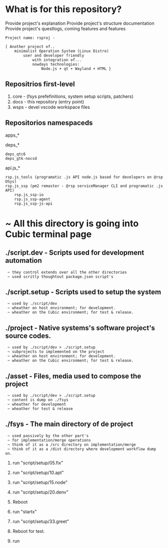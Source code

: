 # What is for this repository?

Provide project's explanation
Provide project's structure documentation
Provide project's questlogs, coming features and features

	Project name: rsproj - 

	[ Another project of..
		minimalist Operation System (Linux Distro) 
			user and developer friendly
				with integration of...
				nowdays technologies:
					Node.js + qt + Wayland + HTML }

## Repositrios first-level

1. core - (fsys prefefinitions, system setup scripts, patchers)
2. docs - this repository (entry point)
3. wsps - devel vscode workspace files

## Repositorios namespaceds

apps_*

deps_*
	
	deps_qtc6
	deps_gtk-nocsd

api.js_*

	rsp.js_tools (programatic .js API node.js based for developers on @rsp OSys)
	rsp.js_ssp (pm2 remaster - @rsp serviceManager CLI and programatic .js API)
		rsp.js_ssp-io
		rsp.js_ssp-agent
		rsp.js_ssp-js-api
	






#  ~ All this directory is going into Cubic terminal page

## ./script.dev - Scripts used for development automation
	
	 ~ they control extends over all the other directories
	 ~ used scritly thoughtout package.json script's
	 
## ./script.setup - Scripts used to setup the system 
	
	 ~ used by ./script/dev
	 ~ wheather on host environment; for development.
	 ~ wheather on the Cubic environment; for test & release.

## ./project - Native systems's software project's source codes.
	
	 ~ used by ./script/dev > ./script.setup
	 ~ subprojects to implemented on the project
	 ~ wheather on host environment; for development.
	 ~ wheather on the Cubic environment; for test & release.

## ./asset - Files, media used to compose the project 
	
	 ~ used by ./script/dev > ./script.setup
	 ~ content is dump on ./fsys 
	 ~ wheather for development 
	 ~ wheather for test & release

## ./fsys - The main directory of de project

	 ~ used passively by the other part's
	 ~ for implementation/merge operations
	 ~ think of it as a /src directory on implementation/merge
	 ~ think of it as a /dist directory where development workflow dump on.



1. run "script/setup/05.fix"
2. run "script/setup/10.apt"
3. run "script/setup/15.node"
3. run "script/setup/20.denv"

5. Reboot
6. run "startx"

7. run "script/setup/33.greet"
8. Reboot for test.

9. run 

